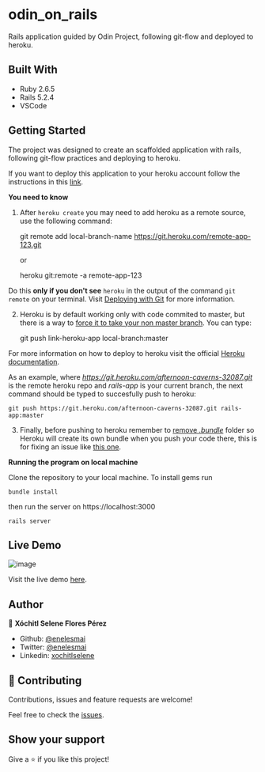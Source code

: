 # odin_on_rails

Rails application guided by Odin Project, following git-flow and deployed to heroku.


## Built With

* Ruby 2.6.5
* Rails 5.2.4
* VSCode


## Getting Started

The project was designed to create an scaffolded application with rails, following git-flow practices and deploying to heroku.

If you want to deploy this application to your heroku account follow the instructions in this [link](https://www.theodinproject.com/courses/ruby-on-rails/lessons/your-first-rails-application-ruby-on-rails#step-3-deploy-your-rails-application).

**You need to know**

1. After `heroku create` you may need to add heroku as a remote source, use the following command:

    git remote add local-branch-name https://git.heroku.com/remote-app-123.git
    
    or

    heroku git:remote -a remote-app-123

Do this **only if you don't see** `heroku` in the output of the command `git remote` on your terminal. Visit [Deploying with Git](https://devcenter.heroku.com/articles/git) for more information.

2. Heroku is by default working only with code commited to master, but there is a way to [force it to take your non master branch](https://stackoverflow.com/questions/14593538/make-heroku-run-non-master-git-branch). You can type:

    git push link-heroku-app local-branch:master

For more information on how to deploy to heroku visit the official [Heroku documentation](https://devcenter.heroku.com/articles/getting-started-with-rails4#local-workstation-setup).

As an example, where *https://git.heroku.com/afternoon-caverns-32087.git* is the remote heroku repo and *rails-app* is your current branch, the next command should be typed to succesfully push to heroku:

    git push https://git.heroku.com/afternoon-caverns-32087.git rails-app:master

3. Finally, before pushing to heroku remember to [remove *.bundle*](https://forum.theodinproject.com/t/having-an-issue-with-git-push-heroku-master/30575) folder so Heroku will create its own bundle when you push your code there, this is for fixing an issue like [this one](https://stackoverflow.com/questions/12333224/hartls-chapter-7-when-pushing-to-heroku-pg-is-not-part-of-the-bundle-but-it).


**Running the program on local machine**

Clone the repository to your local machine.
To install gems run

    bundle install
       
then run the server on https://localhost:3000

    rails server 



## Live Demo
![image](https://user-images.githubusercontent.com/5160907/79511012-10e6b100-8004-11ea-9746-8d0a2f0837b8.png)

Visit the live demo [here](https://afternoon-caverns-32087.herokuapp.com/).


## Author

👤 **Xóchitl Selene Flores Pérez**

- Github: [@enelesmai](https://github.com/enelesmai)
- Twitter: [@enelesmai](https://twitter.com/enelesmai)
- Linkedin: [xochitlselene](https://linkedin.com/in/xochitlselene)


## 🤝 Contributing

Contributions, issues and feature requests are welcome!

Feel free to check the [issues](https://github.com/enelesmai/odin_on_rails/issues).


## Show your support

Give a ⭐️ if you like this project!
